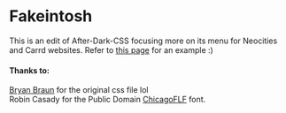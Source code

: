 # Fakeintosh

This is an edit of After-Dark-CSS focusing more on its menu for Neocities and Carrd websites.
Refer to [this page](https://tabbygarf.club/templates/fakeintosh/index.html) for an example :)




#### Thanks to:
[Bryan Braun](http://bryanbraun.github.io/after-dark-css/) for the original css file lol<br>
Robin Casady for the Public Domain [ChicagoFLF](http://christtrekker.users.sourceforge.net/fnt/chicago.shtml) font.

